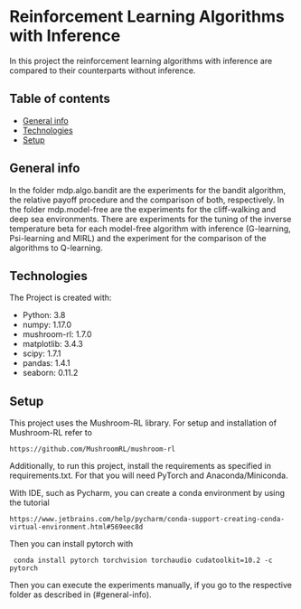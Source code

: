 # Reinforcement Learning Algorithms with Inference

In this project the reinforcement learning algorithms with inference
are compared to their counterparts without inference.

## Table of contents
* [General info](#general-info)
* [Technologies](#technologies)
* [Setup](#setup)

## General info
In the folder mdp.algo.bandit are the experiments for the bandit algorithm,
the relative payoff procedure and the comparison of both, respectively.
In the folder mdp.model-free are the experiments for the cliff-walking
and deep sea environments. There are experiments for the tuning of the
inverse temperature beta for each
model-free algorithm with inference (G-learning, Psi-learning and MIRL) and
the experiment for the comparison of the algorithms to Q-learning.
	
## Technologies
The Project is created with:
* Python: 3.8
* numpy: 1.17.0
* mushroom-rl: 1.7.0
* matplotlib: 3.4.3
* scipy: 1.7.1
* pandas: 1.4.1
* seaborn: 0.11.2
	
## Setup

This project uses the Mushroom-RL library.
For setup and installation of Mushroom-RL refer to
```
https://github.com/MushroomRL/mushroom-rl
```

Additionally, to run this project, install the requirements as specified
in requirements.txt. For that you will need PyTorch and Anaconda/Miniconda.

With IDE, such as Pycharm, you can create a conda environment by
using the tutorial
```
https://www.jetbrains.com/help/pycharm/conda-support-creating-conda-virtual-environment.html#569eec8d
```

Then you can install pytorch with
```
 conda install pytorch torchvision torchaudio cudatoolkit=10.2 -c pytorch
```

Then you can execute the experiments
manually, if you go to the respective folder as described in
(#general-info).





